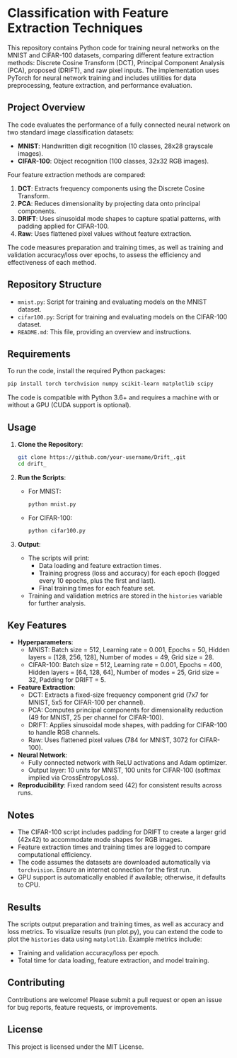 # Classification with Feature Extraction Techniques

This repository contains Python code for training neural networks on the MNIST and CIFAR-100 datasets, comparing different feature extraction methods: Discrete Cosine Transform (DCT), Principal Component Analysis (PCA), proposed (DRIFT), and raw pixel inputs. The implementation uses PyTorch for neural network training and includes utilities for data preprocessing, feature extraction, and performance evaluation.

## Project Overview

The code evaluates the performance of a fully connected neural network on two standard image classification datasets:
- **MNIST**: Handwritten digit recognition (10 classes, 28x28 grayscale images).
- **CIFAR-100**: Object recognition (100 classes, 32x32 RGB images).

Four feature extraction methods are compared:
1. **DCT**: Extracts frequency components using the Discrete Cosine Transform.
2. **PCA**: Reduces dimensionality by projecting data onto principal components.
3. **DRIFT**: Uses sinusoidal mode shapes to capture spatial patterns, with padding applied for CIFAR-100.
4. **Raw**: Uses flattened pixel values without feature extraction.

The code measures preparation and training times, as well as training and validation accuracy/loss over epochs, to assess the efficiency and effectiveness of each method.

## Repository Structure

- `mnist.py`: Script for training and evaluating models on the MNIST dataset.
- `cifar100.py`: Script for training and evaluating models on the CIFAR-100 dataset.
- `README.md`: This file, providing an overview and instructions.

## Requirements

To run the code, install the required Python packages:

```bash
pip install torch torchvision numpy scikit-learn matplotlib scipy
```

The code is compatible with Python 3.6+ and requires a machine with or without a GPU (CUDA support is optional).

## Usage

1. **Clone the Repository**:
   ```bash
   git clone https://github.com/your-username/Drift_.git
   cd drift_
   ```

2. **Run the Scripts**:
   - For MNIST:
     ```bash
     python mnist.py
     ```
   - For CIFAR-100:
     ```bash
     python cifar100.py
     ```

3. **Output**:
   - The scripts will print:
     - Data loading and feature extraction times.
     - Training progress (loss and accuracy) for each epoch (logged every 10 epochs, plus the first and last).
     - Final training times for each feature set.
   - Training and validation metrics are stored in the `histories` variable for further analysis.

## Key Features

- **Hyperparameters**:
  - MNIST: Batch size = 512, Learning rate = 0.001, Epochs = 50, Hidden layers = [128, 256, 128], Number of modes = 49, Grid size = 28.
  - CIFAR-100: Batch size = 512, Learning rate = 0.001, Epochs = 400, Hidden layers = [64, 128, 64], Number of modes = 25, Grid size = 32, Padding for DRIFT = 5.
- **Feature Extraction**:
  - DCT: Extracts a fixed-size frequency component grid (7x7 for MNIST, 5x5 for CIFAR-100 per channel).
  - PCA: Computes principal components for dimensionality reduction (49 for MNIST, 25 per channel for CIFAR-100).
  - DRIFT: Applies sinusoidal mode shapes, with padding for CIFAR-100 to handle RGB channels.
  - Raw: Uses flattened pixel values (784 for MNIST, 3072 for CIFAR-100).
- **Neural Network**:
  - Fully connected network with ReLU activations and Adam optimizer.
  - Output layer: 10 units for MNIST, 100 units for CIFAR-100 (softmax implied via CrossEntropyLoss).
- **Reproducibility**: Fixed random seed (42) for consistent results across runs.

## Notes

- The CIFAR-100 script includes padding for DRIFT to create a larger grid (42x42) to accommodate mode shapes for RGB images.
- Feature extraction times and training times are logged to compare computational efficiency.
- The code assumes the datasets are downloaded automatically via `torchvision`. Ensure an internet connection for the first run.
- GPU support is automatically enabled if available; otherwise, it defaults to CPU.

## Results

The scripts output preparation and training times, as well as accuracy and loss metrics. To visualize results (run plot.py), you can extend the code to plot the `histories` data using `matplotlib`. Example metrics include:
- Training and validation accuracy/loss per epoch.
- Total time for data loading, feature extraction, and model training.

## Contributing

Contributions are welcome! Please submit a pull request or open an issue for bug reports, feature requests, or improvements.

## License

This project is licensed under the MIT License. 
